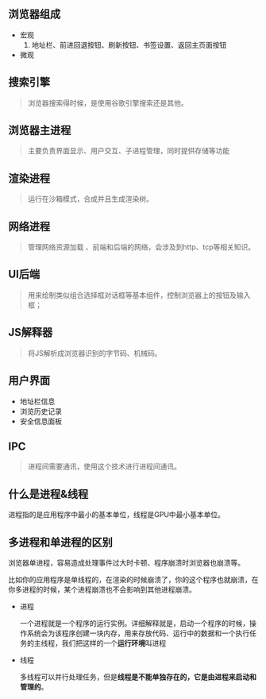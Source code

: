 ## 浏览器组成

* 宏观
  1. 地址栏、前进回退按钮、刷新按钮、书签设置、返回主页面按钮
* 微观

## 搜索引擎

>  浏览器搜索得时候，是使用谷歌引擎搜索还是其他。

## 浏览器主进程

> 主要负责界面显示、用户交互、子进程管理，同时提供存储等功能

## 渲染进程

> 运行在沙箱模式，合成并且生成渲染树。

## 网络进程

>  管理网络资源加载 、前端和后端的网络，会涉及到http、tcp等相关知识。

## UI后端

>  用来绘制类似组合选择框对话框等基本组件，控制浏览器上的按钮及输入框；

## JS解释器

> 将JS解析成浏览器识别的字节码、机械码。

## 用户界面

* 地址栏信息
* 浏览历史记录
* 安全信息面板

## IPC

> 进程间需要通讯，使用这个技术进行进程间通讯。

## 什么是进程&线程

进程指的是应用程序中最小的基本单位，线程是GPU中最小基本单位。

## 多进程和单进程的区别

浏览器单进程，容易造成处理事件过大时卡顿、程序崩溃时浏览器也崩溃等。

比如你的应用程序是单线程的，在渲染的时候崩溃了，你的这个程序也就崩溃，在你多进程的时候，某个进程崩溃也不会影响到其他进程崩溃。

* 进程

  一个进程就是一个程序的运行实例。详细解释就是，启动一个程序的时候，操作系统会为该程序创建一块内存，用来存放代码、运行中的数据和一个执行任务的主线程，我们把这样的一个**运行环境**叫进程

* 线程

  多线程可以并行处理任务，但是**线程是不能单独存在的，它是由进程来启动和管理的**。